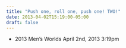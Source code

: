 ```yaml
---
title: "Push one, roll one, push one! TWO!"
date: 2013-04-02T15:19:00-05:00
draft: false
---
```

- 2013 Men’s Worlds April 2nd, 2013 3:19pm